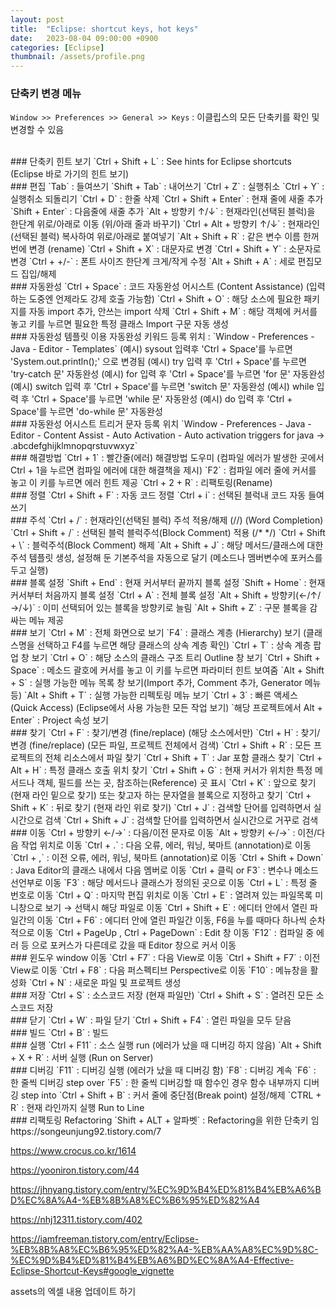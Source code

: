 ```yaml
---
layout: post
title:  "Eclipse: shortcut keys, hot keys"
date:   2023-08-04 09:00:00 +0900
categories: [Eclipse]
thumbnail: /assets/profile.png
---
```


### 단축키 변경 메뉴   
`Window >> Preferences >> General >> Keys` : 이클립스의 모든 단축키를 확인 및 변경할 수 있음   
   
<br />
### 단축키 힌트 보기   
`Ctrl + Shift + L` : See hints for Eclipse shortcuts (Eclipse 바로 가기의 힌트 보기)   
   
<br />
### 편집   
`Tab` : 들여쓰기   
`Shift + Tab` : 내어쓰기   
`Ctrl + Z` : 실행취소   
`Ctrl + Y` : 실행취소 되돌리기   
`Ctrl + D` : 한줄 삭제   
`Ctrl + Shift + Enter` : 현재 줄에 새줄 추가   
`Shift + Enter` : 다음줄에 새줄 추가   
`Alt + 방향키 ↑/↓` : 현재라인(선택된 블럭)을 한단계 위로/아래로 이동 (위/아래 줄과 바꾸기)   
`Ctrl + Alt + 방향키 ↑/↓` : 현재라인(선택된 블럭) 복사하여 위로/아래로 붙여넣기   
`Alt + Shift + R` : 같은 변수 이름 한꺼번에 변경 (rename)   
`Ctrl + Shift + X` : 대문자로 변경   
`Ctrl + Shift + Y` : 소문자로 변경   
`Ctrl + +/-` : 폰트 사이즈 한단계 크게/작게 수정   
`Alt + Shift + A` : 세로 편집모드 집입/해제   
   
<br />
### 자동완성   
`Ctrl + Space` : 코드 자동완성 어시스트 (Content Assistance) (입력하는 도중엔 언제라도 강제 호출 가능함)   
`Ctrl + Shift + O` : 해당 소스에 필요한 패키지를 자동 import 추가, 안쓰는 import 삭제   
`Ctrl + Shift + M` : 해당 객체에 커서를 놓고 키를 누르면 필요한 특정 클래스 Import 구문 자동 생성   
   
<br />
### 자동완성 템플릿 이용   
자동완성 키워드 등록 위치 : `Window - Preferences - Java - Editor - Templates`   
(예시) sysout 입력후 'Ctrl + Space'를 누르면 'System.out.println();' 으로 변경됨   
(예시) try 입력 후 'Ctrl + Space'를 누르면 'try-catch 문' 자동완성   
(예시) for 입력 후 'Ctrl + Space'를 누르면 'for 문' 자동완성   
(예시) switch 입력 후 'Ctrl + Space'를 누르면 'switch 문' 자동완성   
(예시) while 입력 후 'Ctrl + Space'를 누르면 'while 문' 자동완성   
(예시) do 입력 후 'Ctrl + Space'를 누르면 'do-while 문' 자동완성   
   
<br />
### 자동완성 어시스트 트리거 문자 등록 위치   
`Window - Preferences - Java - Editor - Content Assist - Auto Activation - Auto activation triggers for java → .abcdefghijklmnopqrstuvwxyz`   
   
<br />
### 해결방법   
`Ctrl + 1` : 빨간줄(에러) 해결방법 도우미 (컴파일 에러가 발생한 곳에서 Ctrl + 1을 누르면 컴파일 에러에 대한 해결책을 제시)  
`F2` : 컴파일 에러 줄에 커서를 놓고 이 키를 누르면 에러 힌트 제공   
`Ctrl + 2 + R` : 리팩토링(Rename)   
   
<br />
### 정렬   
`Ctrl + Shift + F` : 자동 코드 정렬   
`Ctrl + i` : 선택된 블럭내 코드 자동 들여쓰기   
   
<br />
### 주석   
`Ctrl + /` : 현재라인(선택된 블럭) 주석 적용/해제 (//) (Word Completion)   
`Ctrl + Shift + /` : 선택된 블럭 블럭주석(Block Comment) 적용 (/* */)   
`Ctrl + Shift + \` : 블럭주석(Block Comment) 해제   
`Alt + Shift + J` : 해당 메서드/클래스에 대한 주석 템플릿 생성, 설정해 둔 기본주석을 자동으로 달기 (메소드나 멤버변수에 포커스를 두고 실행)   
   
<br />
### 블록 설정   
`Shift + End` : 현재 커서부터 끝까지 블록 설정   
`Shift + Home` : 현재 커서부터 처음까지 블록 설정   
`Ctrl + A` : 전체 블록 설정   
`Alt + Shift + 방향키(←/↑/→/↓)` : 이미 선택되어 있는 블록을 방향키로 늘림   
`Alt + Shift + Z` : 구문 블록을 감싸는 메뉴 제공   
   
<br />
### 보기   
`Ctrl + M` : 전체 화면으로 보기   
`F4` : 클래스 계층 (Hierarchy) 보기 (클래스명을 선택하고 F4를 누르면 해당 클래스의 상속 계층 확인)   
`Ctrl + T` : 상속 계층 팝업 창 보기   
`Ctrl + O` : 해당 소스의 클래스 구조 트리 Outline 창 보기   
`Ctrl + Shift + Space` : 메소드 괄호에 커서를 놓고 이 키를 누르면 파라미터 힌트 보여줌   
`Alt + Shift + S` : 실행 가능한 메뉴 목록 창 보기(Import 추가, Comment 추가, Generator 메뉴 등)   
`Alt + Shift + T` : 실행 가능한 리펙토링 메뉴 보기   
`Ctrl + 3` : 빠른 액세스 (Quick Access) (Eclipse에서 사용 가능한 모든 작업 보기)   
`해당 프로젝트에서 Alt + Enter` : Project 속성 보기   
   
<br />
### 찾기   
`Ctrl + F` : 찾기/변경 (fine/replace) (해당 소스에서만)   
`Ctrl + H` : 찾기/변경 (fine/replace) (모든 파일, 프로젝트 전체에서 검색)   
`Ctrl + Shift + R` : 모든 프로젝트의 전체 리소스에서 파일 찾기   
`Ctrl + Shift + T` : Jar 포함 클래스 찾기   
`Ctrl + Alt + H` : 특정 클래스 호출 위치 찾기   
`Ctrl + Shift + G` : 현재 커서가 위치한 특정 메서드나 객체, 필드를 쓰는 곳, 참조하는(Reference) 곳 표시   
`Ctrl + K` : 앞으로 찾기 (현재 라인 밑으로 찾기) 또는 찾고자 하는 문자열을 블록으로 지정하고 찾기   
`Ctrl + Shift + K` : 뒤로 찾기 (현재 라인 위로 찾기)   
`Ctrl + J` : 검색할 단어를 입력하면서 실시간으로 검색   
`Ctrl + Shift + J` : 검색할 단어를 입력하면서 실시간으로 거꾸로 검색   
   
<br />
### 이동
`Ctrl + 방향키 ←/→` : 다음/이전 문자로 이동   
`Alt + 방향키 ←/→` : 이전/다음 작업 위치로 이동   
`Ctrl + .` : 다음 오류, 에러, 워닝, 북마트 (annotation)로 이동   
`Ctrl + ,` : 이전 오류, 에러, 워닝, 북마트 (annotation)로 이동   
`Ctrl + Shift + Down` : Java Editor의 클래스 내에서 다음 멤버로 이동   
`Ctrl + 클릭 or F3` : 변수나 메소드 선언부로 이동   
`F3` : 해당 메서드나 클래스가 정의된 곳으로 이동   
`Ctrl + L` : 특정 줄 번호로 이동   
`Ctrl + Q` : 마지막 편집 위치로 이동   
`Ctrl + E` : 열려져 있는 파일목록 미니창으로 보기 → 선택시 해당 파일로 이동   
`Ctrl + Shift + E` : 에디터 안에서 열린 파일간의 이동
`Ctrl + F6` : 에디터 안에 열린 파일간 이동, F6을 누를 때마다 하나씩 순차적으로 이동   
`Ctrl + PageUp , Ctrl + PageDown` : Edit 창 이동   
`F12` : 컴파일 중 에러 등 으로 포커스가 다른데로 갔을 때 Editor 창으로 커서 이동   
   
<br />
### 윈도우 window 이동   
`Ctrl + F7` : 다음 View로 이동   
`Ctrl + Shift + F7` : 이전 View로 이동   
`Ctrl + F8` : 다음 퍼스펙티브 Perspective로 이동   
`F10` : 메뉴창을 활성화   
`Ctrl + N` : 새로운 파일 및 프로젝트 생성   
   
<br />
### 저장   
`Ctrl + S` : 소스코드 저장 (현재 파일만)   
`Ctrl + Shift + S` : 열려진 모든 소스코드 저장   
   
<br />
### 닫기   
`Ctrl + W` : 파일 닫기   
`Ctrl + Shift + F4` : 열린 파일을 모두 닫음   
   
<br />
### 빌드   
`Ctrl + B` : 빌드   
   
<br />
### 실행   
`Ctrl + F11` : 소스 실행 run (에러가 났을 때 디버깅 하지 않음)   
`Alt + Shift + X + R` : 서버 실행 (Run on Server)   
   
<br />
### 디버깅   
`F11` : 디버깅 실행 (에러가 났을 때 디버깅 함)   
`F8` : 디버깅 계속   
`F6` : 한 줄씩 디버깅 step over  
`F5` : 한 줄씩 디버깅할 때 함수인 경우 함수 내부까지 디버깅 step into   
`Ctrl + Shift + B` : 커서 줄에 중단점(Break point) 설정/해제   
`CTRL + R` : 현재 라인까지 실행 Run to Line   
   
<br />
### 리팩토링 Refactoring   
`Shift + ALT + 알파벳` : Refactoring을 위한 단축키 임   
   
<br />   
https://songeunjung92.tistory.com/7   
   
https://www.crocus.co.kr/1614   
   
https://yooniron.tistory.com/44   
   
https://jhnyang.tistory.com/entry/%EC%9D%B4%ED%81%B4%EB%A6%BD%EC%8A%A4-%EB%8B%A8%EC%B6%95%ED%82%A4   
   
https://nhj12311.tistory.com/402   
   
https://iamfreeman.tistory.com/entry/Eclipse-%EB%8B%A8%EC%B6%95%ED%82%A4-%EB%AA%A8%EC%9D%8C-%EC%9D%B4%ED%81%B4%EB%A6%BD%EC%8A%A4-Effective-Eclipse-Shortcut-Keys#google_vignette   
   
assets의 엑셀 내용 업데이트 하기   
